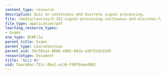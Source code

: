 ```yaml
---
content_type: resource
description: Quiz on continuous and discrete signal processing.
file: /media/courses/2-161-signal-processing-continuous-and-discrete-fall-2008/5aace0acf21c0be1ac30f49fb4aed862_quiz1_07.pdf
file_type: application/pdf
learning_resource_types:
- Exams
ocw_type: OCWFile
parent_title: Exams
parent_type: CourseSection
parent_uid: 56c582a1-8086-e962-081b-e26751dcb5d5
resourcetype: Document
title: 'Quiz #1'
uid: 5aace0ac-f21c-0be1-ac30-f49fb4aed862
---
```

